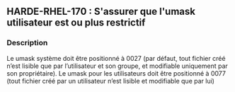 ## HARDE-RHEL-170 : S'assurer que l'umask utilisateur est ou plus restrictif

### Description

Le umask système doit être positionné à 0027 (par défaut, tout fichier créé n’est lisible que par l’utilisateur et son groupe, et modifiable uniquement par son propriétaire).
Le umask pour les utilisateurs doit être positionné à 0077 (tout fichier créé par un utilisateur n’est lisible et modifiable que par lui)

